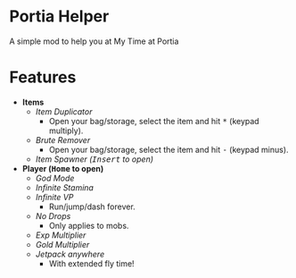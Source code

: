 # Portia Helper
A simple mod to help you at My Time at Portia

# Features
* **Items**
  * *Item Duplicator*
    * Open your bag/storage, select the item and hit <kbd>*</kbd> (keypad multiply).
  * *Brute Remover*
    * Open your bag/storage, select the item and hit <kbd>-</kbd> (keypad minus).
  * *Item Spawner (<kbd>Insert</kbd> to open)*
* **Player (<kbd>Home</kbd> to open)**
  * *God Mode*
  * *Infinite Stamina*
  * *Infinite VP*
    * Run/jump/dash forever.
  * *No Drops*
    * Only applies to mobs.
  * *Exp Multiplier*
  * *Gold Multiplier*
  * *Jetpack anywhere*
    * With extended fly time!
